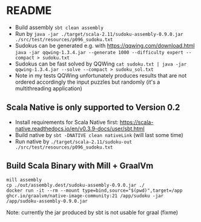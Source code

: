 # README

* Build assembly `sbt clean assembly`
* Run by `java -jar ./target/scala-2.11/sudoku-assembly-0.9.0.jar ./src/test/resources/p096_sudoku.txt`
* Sudokus can be generated e.g. with <https://qqwing.com/download.html> `java -jar qqwing-1.3.4.jar --generate 1000 --difficulty expert --compact > sudoku.txt`
* Sudokus can be fast solved by QQWing `cat sudoku.txt | java -jar qqwing-1.3.4.jar --solve --compact > sudoku_sol.txt`
* Note in my tests QQWing unfortunately produces results that are not ordered accordingly the input puzzles but randomly (it's a multithreading application)

## Scala Native is only supported to Version 0.2
* Install requirements for Scala Native first: <https://scala-native.readthedocs.io/en/v0.3.9-docs/user/sbt.html>
* Build native by `sbt -DNATIVE clean nativeLink`  (will last some time)
* Run native by `./target/scala-2.11/sudoku-out ./src/test/resources/p096_sudoku.txt`


## Build Scala Binary with Mill + GraalVm 

```
mill assembly
cp ./out/assembly.dest/sudoku-assembly-0.9.0.jar ./
docker run -it --rm --mount type=bind,source="$(pwd)",target=/app ghcr.io/graalvm/native-image-community:21 /app/sudoku -jar /app/sudoku-assembly-0.9.0.jar
```

Note: currently the jar produced by sbt is not usable for graal (fixme)

